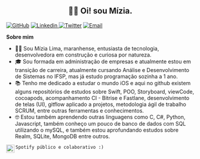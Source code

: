 <h2 align="center"> 🙋‍♀️ Oi! sou Mízia.</h2>
<p align="center">
</p>

[![GitHub](https://img.shields.io/badge/GitHub-100000?style=for-the-badge&logo=github&logoColor=white)](https://github.com/miziaalmeida)
[![Linkedin](https://img.shields.io/badge/LinkedIn-0077B5?style=for-the-badge&logo=linkedin&logoColor=white) ](https://www.linkedin.com/in/miziasalima) 
[![Twitter](https://img.shields.io/badge/Twitter-1DA1F2?style=for-the-badge&logo=twitter&logoColor=white)](https://twitter.com/mizia_alm)
[![Email](https://img.shields.io/badge/-mizia.alima@gmail.com-c14438?style=flat&logo=Gmail&logoColor=white&link=mailto:mizia.alima@gmail.com)](mailto:mizia.alima@gmail.com)

**Sobre mim**

- 💁‍♀️ Sou Mízia Lima, maranhense, entusiasta de tecnologia, desenvolvedora em construção e curiosa por natureza.
- 🎓 Sou formada em administração de empresas e  atualmente estou em transição de carreira,  atualmente cursando Análise e Desenvolvimento de Sistemas no IFSP, mas já estudo programação sozinha a 1 ano.
- 📚 Tenho me dedicado a estudar o mundo iOS e aqui no github existem alguns repositórios de estudos sobre Swift, POO, Storyboard, viewCode, cocoapods, acompanhamento CI - Bitrise e Fastlane, desenvolvimento de telas (UI), gitflow aplicado a projetos, metodologia ágil de trabalho SCRUM, entre outras ferramentas e conhecimentos.
- 🤓 Estou também aprendendo outras linguagens como C, C#, Python, Javascript, também conheço um pouco de banco de dados com SQL utilizando o mySQL, e também estou aprofundando estudos sobre Realm, SQLite, MongoDB entre outros.


 ```Spotify público e colaborativo :)```
</a>
<a href="https://open.spotify.com/user/12184704325/playlist/6S9yGFjAA0UWyVmga80aO4?si=jTvWSWHYQ6-M0PpVMZjU9g">
  <img align="left" alt="Mízia Lima - Spotify" width="22px" src="https://raw.githubusercontent.com/peterthehan/peterthehan/master/assets/spotify.svg" />
</a>
